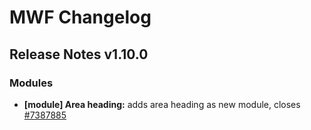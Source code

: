 # MWF Changelog
## Release Notes v1.10.0
### Modules
* **[module] Area heading:** adds area heading as new module, closes [#7387885](https://microsoft.visualstudio.com/DefaultCollection/OSGS/_workitems?id=7387885)

